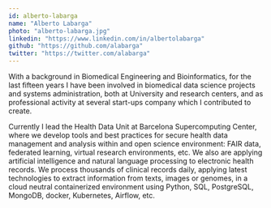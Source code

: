 ```yaml
---
id: alberto-labarga
name: "Alberto Labarga"
photo: "alberto-labarga.jpg"
linkedin: "https://www.linkedin.com/in/albertolabarga"
github: "https://github.com/alabarga"
twitter: "https://twitter.com/alabarga"
---
```


With a background in Biomedical Engineering and Bioinformatics, for the last fifteen years I have been involved in biomedical data science projects and systems administration, both at University and research centers, and as professional activity at several start-ups company which I contributed to create.

Currently I lead the Health Data Unit at Barcelona Supercomputing Center, where we develop tools and best practices for secure health data management and analysis within and open science environment: FAIR data, federated learning, virtual research environments, etc. We also are applying artificial intelligence and natural language processing to electronic health records. We process thousands of clinical records daily, applying latest technologies to extract information from texts, images or genomes, in a cloud neutral containerized environment using Python, SQL, PostgreSQL, MongoDB, docker, Kubernetes, Airflow, etc.

